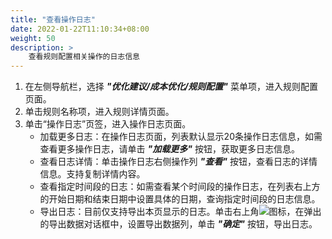 ```yaml
---
title: "查看操作日志"
date: 2022-01-22T11:10:34+08:00
weight: 50
description: >
    查看规则配置相关操作的日志信息
---
```


1. 在左侧导航栏，选择 **_"优化建议/成本优化/规则配置"_** 菜单项，进入规则配置页面。
2. 单击规则名称项，进入规则详情页面。
3. 单击“操作日志”页签，进入操作日志页面。
    - 加载更多日志：在操作日志页面，列表默认显示20条操作日志信息，如需查看更多操作日志，请单击 **_"加载更多"_** 按钮，获取更多日志信息。
    - 查看日志详情：单击操作日志右侧操作列 **_"查看"_** 按钮，查看日志的详情信息。支持复制详情内容。
    - 查看指定时间段的日志：如需查看某个时间段的操作日志，在列表右上方的开始日期和结束日期中设置具体的日期，查询指定时间段的日志信息。
    - 导出日志：目前仅支持导出本页显示的日志。单击右上角![](../../../../images/download.png)图标，在弹出的导出数据对话框中，设置导出数据列，单击 **_"确定"_** 按钮，导出日志。